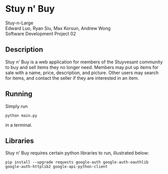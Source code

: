 # Stuy n' Buy

Stuy-n-Large<br>
Edward Luo, Ryan Siu, Max Korsun, Andrew Wong<br>
Software Development Project 02<br>

## Description
Stuy n' Buy is a web application for members of the Stuyvesant community to buy and sell items they no longer need. Members may put up items for sale with a name, price, description, and picture. Other users may search for items, and contact the seller if they are interested in an item.

## Running
Simply run 
```
python main.py
```
in a terminal.

## Libraries
Stuy n' Buy requires certain python libraries to run, illustrated below:
```
pip install --upgrade requests google-auth google-auth-oauthlib google-auth-httplib2 google-api-python-client
```
